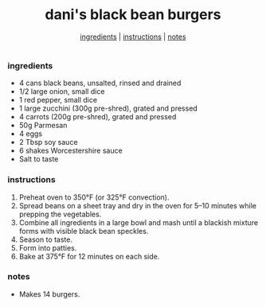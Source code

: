 <h1 align="center">dani's black bean burgers</h1>

<div align="center">
  <a href="#ingredients">ingredients</a> | 
  <a href="#instructions">instructions</a> | 
  <a href="#notes">notes</a>
</div>
<br>

### ingredients
- 4 cans black beans, unsalted, rinsed and drained
- 1/2 large onion, small dice
- 1 red pepper, small dice
- 1 large zucchini (300g pre-shred), grated and pressed  
- 4 carrots (200g pre-shred), grated and pressed
- 50g Parmesan
- 4 eggs
- 2 Tbsp soy sauce  
- 6 shakes Worcestershire sauce  
- Salt to taste  

### instructions
1. Preheat oven to 350°F (or 325°F convection).  
2. Spread beans on a sheet tray and dry in the oven for 5–10 minutes while prepping the vegetables.  
3. Combine all ingredients in a large bowl and mash until a blackish mixture forms with visible black bean speckles.  
4. Season to taste.  
5. Form into patties.  
6. Bake at 375°F for 12 minutes on each side.  

### notes
- Makes 14 burgers.  
